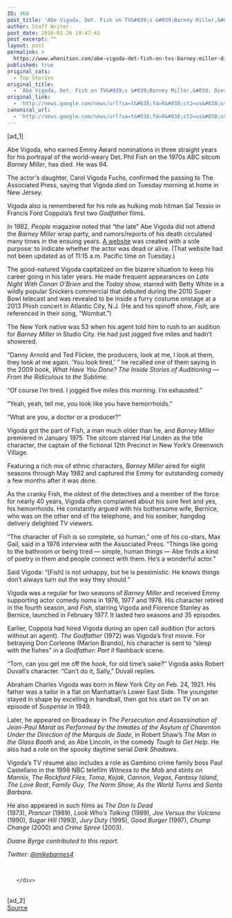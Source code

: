 ```yaml
---
ID: 460
post_title: 'Abe Vigoda, Det. Fish on TV&#039;s &#039;Barney Miller,&#039; Dies at 94 &#8211; Hollywood Reporter'
author: Staff Writer
post_date: 2016-01-26 19:47:43
post_excerpt: ""
layout: post
permalink: >
  https://www.whenitson.com/abe-vigoda-det-fish-on-tvs-barney-miller-dies-at-94-hollywood-reporter/
published: true
original_cats:
  - Top Stories
original_title:
  - 'Abe Vigoda, Det. Fish on TV&#039;s &#039;Barney Miller,&#039; Dies at 94 - Hollywood Reporter'
original_link:
  - 'http://news.google.com/news/url?sa=t&#038;fd=R&#038;ct2=us&#038;usg=AFQjCNE_qJUUvfO8Z_bPHMgRB1B_gsmlIQ&#038;clid=c3a7d30bb8a4878e06b80cf16b898331&#038;cid=52779037812843&#038;ei=Xs2nVpDWJ4_AhAHRibOoBQ&#038;url=http://www.hollywoodreporter.com/news/abe-vigoda-det-fish-tvs-720147'
canonical_url:
  - 'http://news.google.com/news/url?sa=t&#038;fd=R&#038;ct2=us&#038;usg=AFQjCNE_qJUUvfO8Z_bPHMgRB1B_gsmlIQ&#038;clid=c3a7d30bb8a4878e06b80cf16b898331&#038;cid=52779037812843&#038;ei=Xs2nVpDWJ4_AhAHRibOoBQ&#038;url=http://www.hollywoodreporter.com/news/abe-vigoda-det-fish-tvs-720147'
---
```

 [ad_1]
<br><div itemprop="articleBody" readability="183.22828040743">
        <p>Abe Vigoda, who earned Emmy Award nominations in three straight years for his portrayal of the world-weary Det. Phil Fish on the 1970s ABC sitcom <em>Barney Miller</em>, has died. He was 94. </p>
<p>The actor's daughter, Carol Vigoda Fuchs, confirmed the passing to The Associated Press, saying that Vigoda died on Tuesday morning at home in New Jersey.</p>
<p>Vigoda also is remembered for his role as hulking mob hitman Sal Tessio in Francis Ford Coppola’s first two <em>Godfather</em> films.</p>
<p>In 1982, <em>People</em> magazine noted that “the late” Abe Vigoda did not attend the <em>Barney Miller</em> wrap party, and rumors/reports of his death circulated many times in the ensuing years. <a href="http://www.abevigoda.com" target="_blank">A website</a> was created with a sole purpose: to indicate whether the actor was dead or alive. (That website had not been updated as of 11:15 a.m. Pacific time on Tuesday.)</p>
<p>The good-natured Vigoda capitalized on the bizarre situation to keep his career going in his later years. He made frequent appearances on <em>Late Night With Conan O’Brien</em> and the <em>Today</em> show, starred with Betty White in a wildly popular Snickers commercial that debuted during the 2010 Super Bowl telecast and was revealed to be inside a furry costume onstage at a 2013 Phish concert in Atlantic City, N.J. (He and his spinoff show, <em>Fish,</em> are referenced in their song, “Wombat.”)</p>
<p>The New York native was 53 when his agent told him to rush to an audition for <em>Barney Miller</em> in Studio City. He had just jogged five miles and hadn’t showered.</p>
<p>“Danny Arnold and Ted Flicker, the producers, look at me, I look at them, they look at me again. ‘You look tired,’ ” he recalled one of them saying in the 2009 book, <em>What Have You Done? The Inside Stories of Auditioning — From the Ridiculous to the Sublime</em>.</p>
<p>“Of course I’m tired. I jogged five miles this morning. I’m exhausted.”</p>
<p>“Yeah, yeah, tell me, you look like you have hemorrhoids.”</p>
<p>“What are you, a doctor or a producer?”</p>
<p>Vigoda got the part of Fish, a man much older than he, and <em>Barney Miller</em> premiered in January 1975. The sitcom starred Hal Linden as the title character, the captain of the fictional 12th Precinct in New York’s Greenwich Village.</p>

<p>Featuring a rich mix of ethnic characters, <em>Barney Miller</em> aired for eight seasons through May 1982 and captured the Emmy for outstanding comedy a few months after it was done.</p>
<p>As the cranky Fish, the oldest of the detectives and a member of the force for nearly 40 years, Vigoda often complained about his sore feet and yes, his hemorrhoids. He constantly argued with his bothersome wife, Bernice, who was on the other end of the telephone, and his somber, hangdog delivery delighted TV viewers.</p>
<p>“The character of Fish is so complete, so human,” one of his co-stars, Max Gail, said in a 1976 interview with the Associated Press. “Things like going to the bathroom or being tired — simple, human things — Abe finds a kind of poetry in them and people connect with them. He’s a wonderful actor.”</p>
<p>Said Vigoda: “[Fish] is not unhappy, but he is pessimistic. He knows things don’t always turn out the way they should.”</p>
<p>Vigoda was a regular for two seasons of <em>Barney Miller</em> and received Emmy supporting actor comedy noms in 1976, 1977 and 1978. His character retired in the fourth season, and <em>Fish</em>, starring Vigoda and Florence Stanley as Bernice, launched in February 1977. It lasted two seasons and 35 episodes.</p>
<p>Earlier, Coppola had hired Vigoda during an open call audition (for actors without an agent). <em>The Godfather</em> (1972) was Vigoda’s first movie. For betraying Don Corleone (Marlon Brando), his character is sent to “sleep with the fishes” in a <em>Godfather: Part II</em> flashback scene.</p>
<p>“Tom, can you get me off the hook, for old time’s sake?” Vigoda asks Robert Duvall’s character. “Can’t do it, Sally,” Duvall replies.</p>
<p>Abraham Charles Vigoda was born in New York City on Feb. 24, 1921. His father was a tailor in a flat on Manhattan’s Lower East Side. The youngster stayed in shape by excelling in handball, then got his start on TV on an episode of <em>Suspense</em> in 1949.</p>
<p>Later, he appeared on Broadway in <em>The Persecution and Assassination of Jean-Paul Marat as Performed by the Inmates of the Asylum of Charenton Under the Direction of the Marquis de Sade</em>, in Robert Shaw’s <em>The Man in the Glass Booth</em> and, as Abe Lincoln, in the comedy <em>Tough to Get Help</em>. He also had a role on the spooky daytime serial <em>Dark Shadows</em>.</p>
<p>Vigoda’s TV résumé also includes a role as Gambino crime family boss Paul Castellano in the 1998 NBC telefilm <em>Witness to the Mob</em> and stints on <em>Mannix</em>, <em>The Rockford Files</em>, <em>Toma</em>, <em>Kojak</em>, <em>Cannon</em>, <em>Vegas</em>, <em>Fantasy Island</em>, <em>The Love Boat</em>, <em>Family Guy</em>, <em>The Norm Show</em>, <em>As the World Turns</em> and <em>Santa Barbara</em>.</p>
<p>He also appeared in such films as <em>The Don Is Dead</em> (1973), <em>Prancer</em> (1989), <em>Look Who’s Talking</em> (1989), <em>Joe Versus the Volcano</em> (1990), <em>Sugar Hill</em> (1993), <em>Jury Duty</em> (1995), <em>Good Burger </em>(1997), <em>Chump Change </em>(2000) and <em>Crime Spree</em> (2003).</p>
<p><em>Duane Byrge contributed to this report.</em></p>
<p><em>Twitter: <a href="http://twitter.com/mikebarnes4" target="_blank">@mikebarnes4</a></em></p>
<p> </p>

       </div>
<br>[ad_2]
<br><a href="http://news.google.com/news/url?sa=t&#038;fd=R&#038;ct2=us&#038;usg=AFQjCNE_qJUUvfO8Z_bPHMgRB1B_gsmlIQ&#038;clid=c3a7d30bb8a4878e06b80cf16b898331&#038;cid=52779037812843&#038;ei=Xs2nVpDWJ4_AhAHRibOoBQ&#038;url=http://www.hollywoodreporter.com/news/abe-vigoda-det-fish-tvs-720147">Source </a>